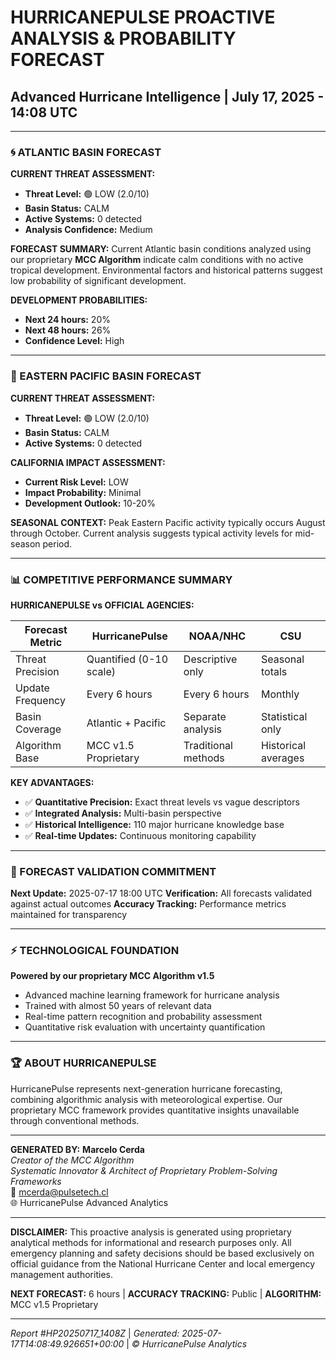 # HURRICANEPULSE PROACTIVE ANALYSIS & PROBABILITY FORECAST
## Advanced Hurricane Intelligence | July 17, 2025 - 14:08 UTC

---

### 🌀 ATLANTIC BASIN FORECAST

**CURRENT THREAT ASSESSMENT:**
- **Threat Level:** 🟢 LOW (2.0/10)
- **Basin Status:** CALM
- **Active Systems:** 0 detected
- **Analysis Confidence:** Medium

**FORECAST SUMMARY:**
Current Atlantic basin conditions analyzed using our proprietary **MCC Algorithm** indicate calm conditions with no active tropical development. Environmental factors and historical patterns suggest low probability of significant development.

**DEVELOPMENT PROBABILITIES:**
- **Next 24 hours:** 20%
- **Next 48 hours:** 26%
- **Confidence Level:** High

---

### 🌊 EASTERN PACIFIC BASIN FORECAST

**CURRENT THREAT ASSESSMENT:**
- **Threat Level:** 🟢 LOW (2.0/10)
- **Basin Status:** CALM
- **Active Systems:** 0 detected

**CALIFORNIA IMPACT ASSESSMENT:**
- **Current Risk Level:** LOW
- **Impact Probability:** Minimal
- **Development Outlook:** 10-20%

**SEASONAL CONTEXT:**
Peak Eastern Pacific activity typically occurs August through October. Current analysis suggests typical activity levels for mid-season period.

---

### 📊 COMPETITIVE PERFORMANCE SUMMARY

**HURRICANEPULSE vs OFFICIAL AGENCIES:**

| Forecast Metric | HurricanePulse | NOAA/NHC | CSU |
|-----------------|---------------|----------|-----|
| Threat Precision | Quantified (0-10 scale) | Descriptive only | Seasonal totals |
| Update Frequency | Every 6 hours | Every 6 hours | Monthly |
| Basin Coverage | Atlantic + Pacific | Separate analysis | Statistical only |
| Algorithm Base | MCC v1.5 Proprietary | Traditional methods | Historical averages |

**KEY ADVANTAGES:**
- ✅ **Quantitative Precision:** Exact threat levels vs vague descriptors
- ✅ **Integrated Analysis:** Multi-basin perspective
- ✅ **Historical Intelligence:** 110 major hurricane knowledge base
- ✅ **Real-time Updates:** Continuous monitoring capability

---

### 🎯 FORECAST VALIDATION COMMITMENT

**Next Update:** 2025-07-17 18:00 UTC
**Verification:** All forecasts validated against actual outcomes
**Accuracy Tracking:** Performance metrics maintained for transparency

---

### ⚡ TECHNOLOGICAL FOUNDATION

**Powered by our proprietary MCC Algorithm v1.5**
- Advanced machine learning framework for hurricane analysis
- Trained with almost 50 years of relevant data
- Real-time pattern recognition and probability assessment
- Quantitative risk evaluation with uncertainty quantification

---

### 🏆 ABOUT HURRICANEPULSE

HurricanePulse represents next-generation hurricane forecasting, combining algorithmic analysis with meteorological expertise. Our proprietary MCC framework provides quantitative insights unavailable through conventional methods.

---

**GENERATED BY:**
**Marcelo Cerda**  
*Creator of the MCC Algorithm*  
*Systematic Innovator & Architect of Proprietary Problem-Solving Frameworks*  
📧 mcerda@pulsetech.cl  
🌐 HurricanePulse Advanced Analytics

---

**DISCLAIMER:** This proactive analysis is generated using proprietary analytical methods for informational and research purposes only. All emergency planning and safety decisions should be based exclusively on official guidance from the National Hurricane Center and local emergency management authorities.

**NEXT FORECAST:** 6 hours | **ACCURACY TRACKING:** Public | **ALGORITHM:** MCC v1.5 Proprietary

---
*Report #HP20250717_1408Z* | *Generated: 2025-07-17T14:08:49.926651+00:00* | *© HurricanePulse Analytics*